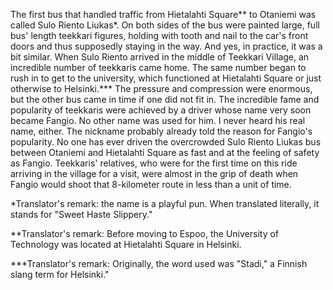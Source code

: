 
The first bus that handled traffic from Hietalahti Square\*\* to Otaniemi was called Sulo Riento Liukas\*. On both sides of the bus were painted large, full bus' length teekkari figures, holding with tooth and nail to the car's front doors and thus supposedly staying in the way. And yes, in practice, it was a bit similar. When Sulo Riento arrived in the middle of Teekkari Village, an incredible number of teekkaris came home. The same number began to rush in to get to the university, which functioned at Hietalahti Square or just otherwise to Helsinki.\*\*\* The pressure and compression were enormous, but the other bus came in time if one did not fit in. The incredible fame and popularity of teekkaris were achieved by a driver whose name very soon became Fangio. No other name was used for him. I never heard his real name, either. The nickname probably already told the reason for Fangio's popularity. No one has ever driven the overcrowded Sulo Riento Liukas bus between Otaniemi and Hietalahti Square as fast and at the feeling of safety as Fangio.  Teekkaris' relatives, who were for the first time on this ride arriving in the village for a visit, were almost in the grip of death when Fangio would shoot that 8-kilometer route in less than a unit of time.

\*Translator's remark: the name is a playful pun. When translated literally, it stands for "Sweet Haste Slippery."

\*\*Translator's remark: Before moving to Espoo, the University of Technology was located at Hietalahti Square in Helsinki.

\*\*\*Translator's remark: Originally, the word used was "Stadi," a Finnish slang term for Helsinki."